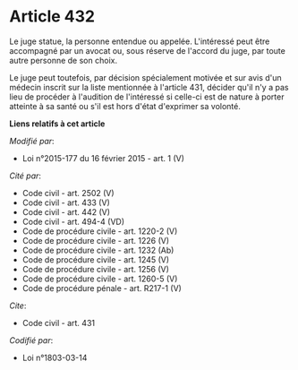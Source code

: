 # Article 432

Le juge statue, la personne entendue ou appelée. L'intéressé peut être accompagné par un avocat ou, sous réserve de l'accord
du juge, par toute autre personne de son choix. 

Le juge peut toutefois, par décision spécialement motivée et sur avis  d'un médecin inscrit sur la liste mentionnée à
l'article 431, décider qu'il n'y a pas lieu de procéder à l'audition de l'intéressé si celle-ci est de nature à porter
atteinte à sa santé ou s'il est hors d'état d'exprimer sa volonté.

**Liens relatifs à cet article**

_Modifié par_:

  - Loi n°2015-177 du 16 février 2015 - art. 1 (V)

_Cité par_:

  - Code civil - art. 2502 (V)
  - Code civil - art. 433 (V)
  - Code civil - art. 442 (V)
  - Code civil - art. 494-4 (VD)
  - Code de procédure civile - art. 1220-2 (V)
  - Code de procédure civile - art. 1226 (V)
  - Code de procédure civile - art. 1232 (Ab)
  - Code de procédure civile - art. 1245 (V)
  - Code de procédure civile - art. 1256 (V)
  - Code de procédure civile - art. 1260-5 (V)
  - Code de procédure pénale - art. R217-1 (V)

_Cite_:

  - Code civil - art. 431

_Codifié par_:

  - Loi n°1803-03-14
